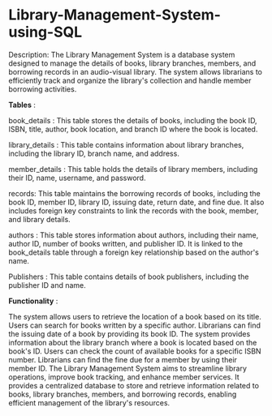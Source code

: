 # Library-Management-System-using-SQL
Description:
The Library Management System is a database system designed to manage the details of books, library branches, members, and borrowing records in an audio-visual library. The system allows librarians to efficiently track and organize the library's collection and handle member borrowing activities.

**Tables** :

book_details : This table stores the details of books, including the book ID, ISBN, title, author, book location, and branch ID where the book is located.

library_details : This table contains information about library branches, including the library ID, branch name, and address.

member_details : This table holds the details of library members, including their ID, name, username, and password.

records: This table maintains the borrowing records of books, including the book ID, member ID, library ID, issuing date, return date, and fine due. It also includes foreign key constraints to link the records with the book, member, and library details.

authors : This table stores information about authors, including their name, author ID, number of books written, and publisher ID. It is linked to the book_details table through a foreign key relationship based on the author's name.

Publishers : This table contains details of book publishers, including the publisher ID and name.

**Functionality** :

The system allows users to retrieve the location of a book based on its title.
Users can search for books written by a specific author.
Librarians can find the issuing date of a book by providing its book ID.
The system provides information about the library branch where a book is located based on the book's ID.
Users can check the count of available books for a specific ISBN number.
Librarians can find the fine due for a member by using their member ID.
The Library Management System aims to streamline library operations, improve book tracking, and enhance member services. It provides a centralized database to store and retrieve information related to books, library branches, members, and borrowing records, enabling efficient management of the library's resources.
